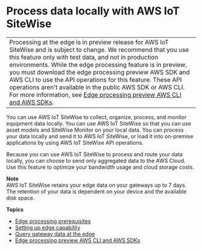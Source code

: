 # Process data locally with AWS IoT SiteWise<a name="edge-processing"></a>


|  | 
| --- |
|  Processing at the edge is in preview release for AWS IoT SiteWise and is subject to change\. We recommend that you use this feature only with test data, and not in production environments\. While the edge processing feature is in preview, you must download the edge processing preview AWS SDK and AWS CLI to use the API operations for this feature\. These API operations aren't available in the public AWS SDK or AWS CLI\. For more information, see [Edge processing preview AWS CLI and AWS SDKs](edge-preview-sdks.md)\.  | 

 You can use AWS IoT SiteWise to collect, organize, process, and monitor equipment data locally\. You can use AWS IoT SiteWise so that you can use asset models and SiteWise Monitor on your local data\. You can process your data locally and send it to AWS IoT SiteWise, or load it  into on\-premise applications by using AWS IoT SiteWise API operations\. 

Because you can use AWS IoT SiteWise to process and route your data locally, you can choose to send only aggregated data to the AWS Cloud\. Use this feature to optimize your bandwidth usage and cloud storage costs\. 

**Note**  
 AWS IoT SiteWise retains your edge data on your gateways up to 7 days\. The retention of your data is dependent on your device and the available disk space\. 

**Topics**
+ [Edge processing prerequisites](edge-setup.md)
+ [Setting up edge capability](using-sitewise-edge.md)
+ [Query gateway data at the edge](query-gateway-data-edge.md)
+ [Edge processing preview AWS CLI and AWS SDKs](edge-preview-sdks.md)